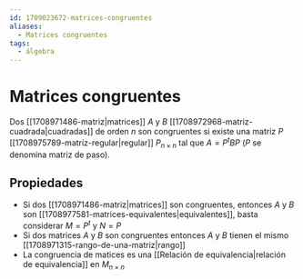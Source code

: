 ```yaml
---
id: 1709023672-matrices-congruentes
aliases:
  - Matrices congruentes
tags:
  - álgebra
---
```


# Matrices congruentes

Dos [[1708971486-matriz|matrices]] $A$ y $B$ [[1708972968-matriz-cuadrada|cuadradas]] de orden $n$ son congruentes si existe una matriz $P$ [[1708975789-matriz-regular|regular]] $P_{n \times n}$ tal que $A = P^t B P$ ($P$ se denomina matriz de paso).

## Propiedades

- Si dos [[1708971486-matriz|matrices]] son congruentes, entonces $A$ y $B$ son [[1708977581-matrices-equivalentes|equivalentes]], basta considerar $M = P^t$ y $N = P$
- Si dos matrices $A$ y $B$ son congruentes entonces $A$ y $B$ tienen el mismo [[1708971315-rango-de-una-matriz|rango]]
- La congruencia de matices es una [[Relación de equivalencia|relación de equivalencia]] en $M_{n \times n}$
